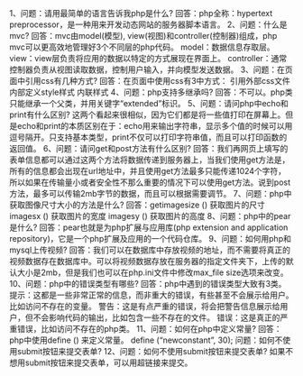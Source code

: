 1、问题：请用最简单的语言告诉我php是什么?
回答：php全称：hypertext preprocessor，是一种用来开发动态网站的服务器脚本语言。
2、问题：什么是mvc?
回答：mvc由model(模型), view(视图)和controller(控制器)组成，php mvc可以更高效地管理好3个不同层的php代码。
model：数据信息存取层。
view：view层负责将应用的数据以特定的方式展现在界面上。
controller：通常控制器负责从视图读取数据，控制用户输入，并向模型发送数据。
3、问题：在页面中引用css有几种方式?
回答：在页面中使用css有3中方式：
引用外部css文件
内部定义style样式
内联样式
4、问题：php支持多继承吗?
回答：不可以。php类只能继承一个父类，并用关键字“extended”标识。
5、问题：请问php中echo和print有什么区别?
这两个看起来很相似，因为它们都是将一些值打印在屏幕上。但是echo和print的本质区别在于：echo用来输出字符串，显示多个值的时候可以用逗号隔开。只支持基本类型，print不仅可以打印字符串值，而且可以打印函数的返回值。
6、问题：请问get和post方法有什么区别?
回答：我们再网页上填写的表单信息都可以通过这两个方法将数据传递到服务器上，当我们使用get方法是，所有的信息都会出现在url地址中，并且使用get方法最多只能传递1024个字符，所以如果在传输量小或者安全性不那么重要的情况下可以使用get方法。说到post方法，最多可以传输2mb字节的数据，而且可以根据需要调节。
7、问题：php中获取图像尺寸大小的方法是什么?
回答：getimagesize () 获取图片的尺寸
imagesx () 获取图片的宽度
imagesy () 获取图片的高度
8、问题：php中的pear是什么?
回答：pear也就是为php扩展与应用库(php extension and application repository)，它是一个php扩展及应用的一个代码仓库。
9、问题：如何用php和mysql上传视频?
回答：我们可以在数据库中存放视频的地址，而不需要将真正的视频数据存在数据库中。可以将视频数据存放在服务器的指定文件夹下，上传的默认大小是2mb，但是我们也可以在php.ini文件中修改max_file size选项来改变。
10、问题：php中的错误类型有哪些?
回答：php中遇到的错误类型大致有3类。
提示：这都是一些非常正常的信息，而非重大的错误，有些甚至不会展示给用户。比如访问不存在的变量。
警告：这是有点严重的错误，将会把警告信息展示给用户，但不会影响代码的输出，比如包含一些不存在的文件。
错误：这是真正的严重错误，比如访问不存在的php类。
11、问题：如何在php中定义常量?
回答：php中使用define () 来定义常量。
define (“newconstant”, 30);
问题：如何不使用submit按钮来提交表单?
12、问题：如何不使用submit按钮来提交表单?
如果不想用submit按钮来提交表单，可以用超链接来提交。
